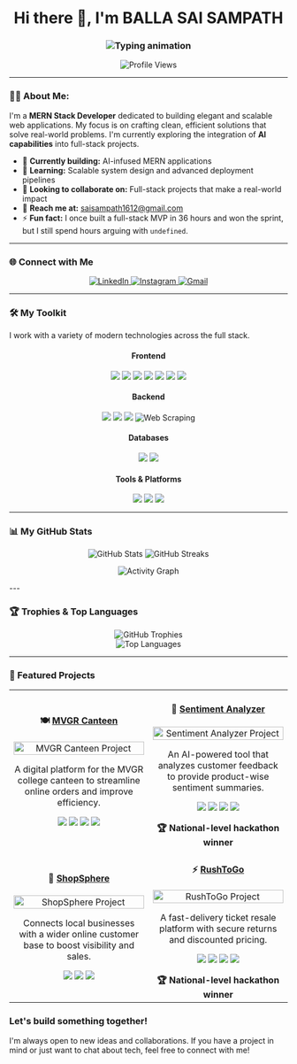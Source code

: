 

<h1 align="center">Hi there 👋, I'm BALLA SAI SAMPATH</h1>

<h3 align="center">
  <img src="https://readme-typing-svg.demolab.com?font=Fira+Code&weight=600&size=22&pause=1000&color=F97316&center=true&vCenter=true&repeat=true&width=1000&lines=MERN+Stack+Developer+%7C+AI+Explorer;Building+Clean+UIs+with+Reusable+Components;Deploying+Fullstack+WebApps;Open+Source+Contributor+%26+Community+Learner;Always+Curious.+Always+Coding.;Collaborating+to+Build+Better+Software;Learning+by+Doing%2C+Improving+Every+Day;Focusing+on+Problem-Solving+Over+Perfection;Translating+Ideas+into+Functional+Interfaces;Passionate+About+Writing+Readable%2C+Scalable+Code;Driven+by+Curiosity%2C+Grounded+in+Simplicity;Turning+Feedback+into+Features" alt="Typing animation" />
</h3>

<p align="center">
  <img src="https://komarev.com/ghpvc/?username=ballasaisampath&label=Profile%20views&color=0e75b6&style=flat" alt="Profile Views" />
</p>

---

### 👨‍💻 About Me:

I'm a **MERN Stack Developer** dedicated to building elegant and scalable web applications. My focus is on crafting clean, efficient solutions that solve real-world problems. I'm currently exploring the integration of **AI capabilities** into full-stack projects.

-   🔭 **Currently building:** AI-infused MERN applications
-   🌱 **Learning:** Scalable system design and advanced deployment pipelines
-   💪 **Looking to collaborate on:** Full-stack projects that make a real-world impact
-   📧 **Reach me at:** saisampath1612@gmail.com
-   ⚡ **Fun fact:** I once built a full-stack MVP in 36 hours and won the sprint, but I still spend hours arguing with `undefined`.

---

### 🌐 Connect with Me

<p align="center">
  <a href="https://linkedin.com/in/sai sampath balla" target="_blank">
    <img src="https://img.shields.io/badge/-LinkedIn-blue?style=for-the-badge&logo=linkedin&logoColor=white" alt="LinkedIn" />
  </a>
  <a href="https://instagram.com/saii_sampathh" target="_blank">
    <img src="https://img.shields.io/badge/-Instagram-E4405F?style=for-the-badge&logo=instagram&logoColor=white" alt="Instagram" />
  </a>
  <a href="mailto:saisampath1612@gmail.com" target="_blank">
    <img src="https://img.shields.io/badge/-Gmail-D14836?style=for-the-badge&logo=gmail&logoColor=white" alt="Gmail" />
  </a>
</p>

---

### 🛠️ My Toolkit

I work with a variety of modern technologies across the full stack.

<div align="center">
  <h4>Frontend</h4>
  <p>
    <img src="https://img.shields.io/badge/React-61DAFB?style=for-the-badge&logo=react&logoColor=black" />
    <img src="https://img.shields.io/badge/HTML5-E34F26?style=for-the-badge&logo=html5&logoColor=white" />
    <img src="https://img.shields.io/badge/JavaScript-F7DF1E?style=for-the-badge&logo=javascript&logoColor=black" />
    <img src="https://img.shields.io/badge/jQuery-0769AD?style=for-the-badge&logo=jquery&logoColor=white" />
    <img src="https://img.shields.io/badge/Bootstrap-7952B3?style=for-the-badge&logo=bootstrap&logoColor=white" />
    <img src="https://img.shields.io/badge/Tailwind_CSS-06B6D4?style=for-the-badge&logo=tailwindcss&logoColor=white" />
    <img src="https://img.shields.io/badge/Figma-F24E1E?style=for-the-badge&logo=figma&logoColor=white" />
  </p>
  <h4>Backend</h4>
  <p>
    <img src="https://img.shields.io/badge/Node.js-339933?style=for-the-badge&logo=nodedotjs&logoColor=white" />
    <img src="https://img.shields.io/badge/Express.js-000000?style=for-the-badge&logo=express&logoColor=white" />
    <img src="https://img.shields.io/badge/API-007ACC?style=for-the-badge&logo=restr&logoColor=white" />
    <img src="https://img.shields.io/badge/Web_Scraping-333333?style=for-the-badge&logo=data:image/svg+xml;base64,PHN2ZyB4bWxucz0iaHR0cDovL3d3dy53My5vcmcvMjAwMC9zdmciIHdpZHRoPSIyNCIgaGVpZ2h0PSIyNCIgdmlld0JveD0iMCAwIDI0IDI0IiBmaWxsPSJub25lIiBzdHJva2U9IiNGRkZGRkYiIHN0cm9rZS13aWR0aD0iMiIgc3Ryb2tlLWxpbmVjYXA9InJvdW5kIiBzdHJva2UtbGluZWpvaW49InJvdW5kIiBjbGFzcz0ibHVjaWRlIGx1Y2lkZS1yZXNpemUtZW52ZWxvcGUiPjxwb2x5bGluZSBwb2ludHM9IjEyIDIgMiAxMiAxMiAyMiAyMiAxMiAxMiAyIiAvPjxwYXRoIGQ9Ik03IDcgMTcgMTcgMTcgNyA3IDE3IiAvPjwvc3ZnPg==" alt="Web Scraping" />
  </p>
  <h4>Databases</h4>
  <p>
    <img src="https://img.shields.io/badge/MongoDB-47A248?style=for-the-badge&logo=mongodb&logoColor=white" />
    <img src="https://img.shields.io/badge/MySQL-4479A1?style=for-the-badge&logo=mysql&logoColor=white" />
  </p>
  <h4>Tools & Platforms</h4>
  <p>
    <img src="https://img.shields.io/badge/Git-F05032?style=for-the-badge&logo=git&logoColor=white" />
    <img src="https://img.shields.io/badge/GitHub-181717?style=for-the-badge&logo=github&logoColor=white" />
    <img src="https://img.shields.io/badge/Postman-FF6C37?style=for-the-badge&logo=postman&logoColor=white" />
  </p>
</div>

---


### 📊 My GitHub Stats

<p align="center">
  <img src="https://github-readme-stats.vercel.app/api?username=ballasaisampath&show_icons=true&hide_border=true&title_color=A366FF&icon_color=A366FF&text_color=E0E0E0&bg_color=1E1E1E" alt="GitHub Stats" />
  <img src="https://streak-stats.demolab.com/?user=ballasaisampath&hide_border=true&background=1E1E1E&ring=A366FF&fire=A366FF&stroke=1E1E1E&date_format=Y-M-d&dates=E0E0E0&sideLabels=E0E0E0&sideNums=E0E0E0&currStreakLabel=A366FF&currStreakNum=E0E0E0" alt="GitHub Streaks" />
</p>

<p align="center">
  <img src="https://github-readme-activity-graph.vercel.app/graph?username=ballasaisampath&hide_border=true&bg_color=1E1E1E&color=A366FF" alt="Activity Graph" />
</p>
---

### 🏆 Trophies & Top Languages

<div align="center">
  <img src="https://github-profile-trophy.vercel.app/?username=ballasaisampath&theme=onestar&no-frame=true&column=6" alt="GitHub Trophies" />
  <br>
  <img src="https://github-readme-stats.vercel.app/api/top-langs/?username=ballasaisampath&layout=compact&theme=tokyonight&hide_border=true&title_color=F97316&icon_color=F97316&text_color=E0E0E0&bg_color=1E1E1E" alt="Top Languages" />
</div>


---

### 🌟 Featured Projects

<div align="center">
  <table width="100%">
    <tr>
      <td width="50%" align="center">
        <h4>🍽️ <a href="https://github.com/ballaSAISAMPATH/MVGR_canteen-React">MVGR Canteen</a></h4>
        <img src="https://via.placeholder.com/400x200.png?text=MVGR+Canteen+Image" alt="MVGR Canteen Project" style="width:100%; max-width:400px;" />
        <p>A digital platform for the MVGR college canteen to streamline online orders and improve efficiency.</p>
        <p>
          <img src="https://img.shields.io/badge/React-61DAFB?style=for-the-badge&logo=react&logoColor=black" />
          <img src="https://img.shields.io/badge/Node.js-339933?style=for-the-badge&logo=nodedotjs&logoColor=white" />
          <img src="https://img.shields.io/badge/MongoDB-47A248?style=for-the-badge&logo=mongodb&logoColor=white" />
          <img src="https://img.shields.io/badge/Bootstrap-7952B3?style=for-the-badge&logo=bootstrap&logoColor=white" />
        </p>
      </td>
      <td width="50%" align="center">
        <h4>🧠 <a href="https://github.com/ballaSAISAMPATH/SentimentAnalysis-MERN">Sentiment Analyzer</a></h4>
        <img src="https://via.placeholder.com/400x200.png?text=Sentiment+Analyzer+Image" alt="Sentiment Analyzer Project" style="width:100%; max-width:400px;" />
        <p>An AI-powered tool that analyzes customer feedback to provide product-wise sentiment summaries.</p>
        <p>
          <img src="https://img.shields.io/badge/Python-3776AB?style=for-the-badge&logo=python&logoColor=white" />
          <img src="https://img.shields.io/badge/Flask-000000?style=for-the-badge&logo=flask&logoColor=white" />
          <img src="https://img.shields.io/badge/Hugging%20Face-FFD21A?style=for-the-badge&logo=huggingface&logoColor=black" />
          <img src="https://img.shields.io/badge/React-61DAFB?style=for-the-badge&logo=react&logoColor=black" />
        </p>
        <b>🏆 National-level hackathon winner</b>
      </td>
    </tr>
    <tr>
      <td width="50%" align="center">
        <h4>🛒 <a href="https://github.com/ballaSAISAMPATH/ShopSphere-MERN">ShopSphere</a></h4>
        <img src="https://via.placeholder.com/400x200.png?text=ShopSphere+Image" alt="ShopSphere Project" style="width:100%; max-width:400px;" />
        <p>Connects local businesses with a wider online customer base to boost visibility and sales.</p>
        <p>
          <img src="https://img.shields.io/badge/React-61DAFB?style=for-the-badge&logo=react&logoColor=black" />
          <img src="https://img.shields.io/badge/Node.js-339933?style=for-the-badge&logo=nodedotjs&logoColor=white" />
          <img src="https://img.shields.io/badge/MongoDB-47A248?style=for-the-badge&logo=mongodb&logoColor=white" />
        </p>
      </td>
      <td width="50%" align="center">
        <h4>⚡ <a href="https://github.com/ballaSAISAMPATH/RushToGo">RushToGo</a></h4>
        <img src="https://via.placeholder.com/400x200.png?text=RushToGo+Image" alt="RushToGo Project" style="width:100%; max-width:400px;" />
        <p>A fast-delivery ticket resale platform with secure returns and discounted pricing.</p>
        <p>
          <img src="https://img.shields.io/badge/React-61DAFB?style=for-the-badge&logo=react&logoColor=black" />
          <img src="https://img.shields.io/badge/Express-000000?style=for-the-badge&logo=express&logoColor=white" />
          <img src="https://img.shields.io/badge/MongoDB-47A248?style=for-the-badge&logo=mongodb&logoColor=white" />
          <img src="https://img.shields.io/badge/Tailwind_CSS-06B6D4?style=for-the-badge&logo=tailwindcss&logoColor=white" />
        </p>
        <b>🏆 National-level hackathon winner</b>
      </td>
    </tr>
  </table>
</div>

### Let's build something together!

I'm always open to new ideas and collaborations. If you have a project in mind or just want to chat about tech, feel free to connect with me!
